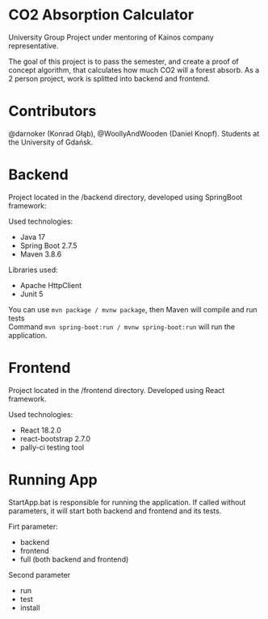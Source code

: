 # CO2 Absorption Calculator
University Group Project under mentoring of Kainos company representative.

The goal of this project is to pass the semester, and create a proof of concept algorithm, that calculates how much CO2 will a forest absorb. As a 2 person project, work is splitted into backend and frontend.

# Contributors

@darnoker (Konrad Głąb), @WoollyAndWooden (Daniel Knopf). Students at the University of Gdańsk.

# Backend

Project located in the /backend directory, developed using SpringBoot framework:

Used technologies: <br />
- Java 17 
- Spring Boot 2.7.5 
- Maven 3.8.6 

Libraries used:
- Apache HttpClient
- Junit 5 <br />

You can use `mvn package / mvnw package`, then Maven will compile and run tests <br />
Command `mvn spring-boot:run / mvnw spring-boot:run` will run the application. 

# Frontend

Project located in the /frontend directory. Developed using React framework.

Used technologies: <br />
- React 18.2.0
- react-bootstrap 2.7.0
- pally-ci testing tool


# Running App

StartApp.bat is responsible for running the application. If called without parameters, it will start both backend and frontend and its tests.

Firt parameter:

- backend
- frontend
- full (both backend and frontend)

Second parameter

- run
- test
- install


